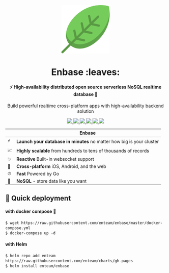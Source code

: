 <p align="center"><img width="30%" src="images/logo.png"/></p>

<h1 align="center">Enbase :leaves:</h1>

<h4 align="center">
  ⚡️ High-availability distributed open source serverless NoSQL realtime database 🐰
</h4>

<p align="center">
  Build powerful realtime cross-platform apps with high-availability backend solution 
</p>

<p align="center">
  
<a href="https://goreportcard.com/report/github.com/enteam/enbase">
  <img src="https://goreportcard.com/badge/github.com/enteam/enbase">
</a>

<a href="https://travis-ci.com/enteam/enbase">
  <img src="https://travis-ci.com/enteam/enbase.svg?branch=master">
</a>

<a href="https://hub.docker.com/r/enteam/enbase/">
  <img src="https://img.shields.io/docker/pulls/enteam/enbase.svg">
</a>

<a href="https://hub.docker.com/r/enteam/enbase/">
  <img src="https://img.shields.io/docker/stars/enteam/enbase.svg">
</a>

<a href="https://github.com/enteam/enbase">
  <img src="https://img.shields.io/github/license/enteam/enbase.svg">
</a>

<a href="https://github.com/enteam/enbase">
  <img src="https://img.shields.io/github/issues/enteam/enbase.svg">
</a>

</p>

|   | Enbase |
| - | ------------ |
| ⚡️ | **Launch your database in minutes** no matter how big is your cluster |
| 📈 | **Highly scalable** from hundreds to tens of thousands of records |
| ✨ | **Reactive** Built-in websocket support  |
| 📱 | **Cross-platform** iOS, Android, and the web |
| ⏱ | **Fast** Powered by Go |
| 🔗 | **NoSQL** - store data like you want |

## :rocket: Quick deployment
#### with docker compose :whale:
```
$ wget https://raw.githubusercontent.com/enteam/enbase/master/docker-compose.yml
$ docker-compose up -d
```
#### with Helm
```
$ helm repo add enteam https://raw.githubusercontent.com/enteam/charts/gh-pages
$ helm install enteam/enbase
```
